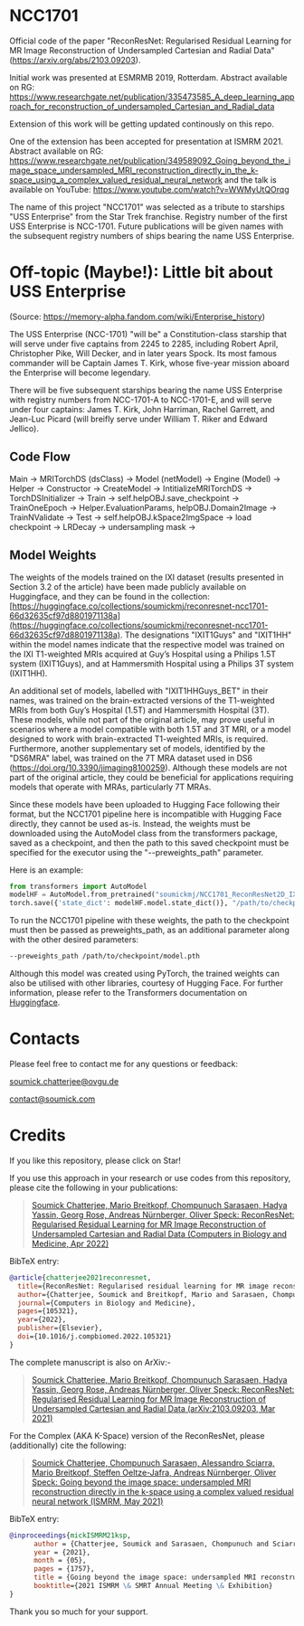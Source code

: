 # NCC1701	
Official code of the paper "ReconResNet: Regularised Residual Learning for MR Image Reconstruction of Undersampled Cartesian and Radial Data" (https://arxiv.org/abs/2103.09203).

Initial work was presented at ESMRMB 2019, Rotterdam.
Abstract available on RG: https://www.researchgate.net/publication/335473585_A_deep_learning_approach_for_reconstruction_of_undersampled_Cartesian_and_Radial_data

Extension of this work will be getting updated continously on this repo.

One of the extension has been accepted for presentation at ISMRM 2021.
Abstract available on RG: https://www.researchgate.net/publication/349589092_Going_beyond_the_image_space_undersampled_MRI_reconstruction_directly_in_the_k-space_using_a_complex_valued_residual_neural_network and the talk is available on YouTube: https://www.youtube.com/watch?v=WWMyUtQOrqg

The name of this project "NCC1701" was selected as a tribute to starships "USS Enterprise" from the Star Trek franchise.
Registry number of the first USS Enterprise is NCC-1701. Future publications will be given names with the subsequent registry numbers of ships bearing the name USS Enterprise.

# Off-topic (Maybe!): Little bit about USS Enterprise
(Source: https://memory-alpha.fandom.com/wiki/Enterprise_history)

The USS Enterprise (NCC-1701) "will be" a Constitution-class starship that will serve under five captains from 2245 to 2285, including Robert April, Christopher Pike, Will Decker, and in later years Spock. Its most famous commander will be Captain James T. Kirk, whose five-year mission aboard the Enterprise will become legendary.

There will be five subsequent starships bearing the name USS Enterprise with registry numbers from NCC-1701-A to NCC-1701-E, and will serve under four captains: James T. Kirk, John Harriman, Rachel Garrett, and Jean-Luc Picard (will breifly serve under William T. Riker and Edward Jellico).


## Code Flow
Main -> MRITorchDS (dsClass)
     -> Model (netModel)
     -> Engine (Model) -> Helper
        -> Constructor
		-> CreateModel
		-> IntitializeMRITorchDS
			-> TorchDSInitializer
		-> Train -> self.helpOBJ.save_checkpoint
			-> TrainOneEpoch -> Helper.EvaluationParams, helpOBJ.Domain2Image
		-> TrainNValidate
		-> Test -> self.helpOBJ.kSpace2ImgSpace
     -> load checkpoint
     -> LRDecay
     -> undersampling mask
        ->     

 ## Model Weights
The weights of the models trained on the IXI dataset (results presented in Section 3.2 of the article) have been made publicly available on Huggingface, and they can be found in the collection: [https://huggingface.co/collections/soumickmj/reconresnet-ncc1701-66d32635cf97d8801971138a](https://huggingface.co/collections/soumickmj/reconresnet-ncc1701-66d32635cf97d8801971138a). The designations "IXIT1Guys" and "IXIT1HH" within the model names indicate that the respective model was trained on the IXI T1-weighted MRIs acquired at Guy’s Hospital using a Philips 1.5T system (IXIT1Guys), and at Hammersmith Hospital using a Philips 3T system (IXIT1HH).

An additional set of models, labelled with "IXIT1HHGuys_BET" in their names, was trained on the brain-extracted versions of the T1-weighted MRIs from both Guy’s Hospital (1.5T) and Hammersmith Hospital (3T). These models, while not part of the original article, may prove useful in scenarios where a model compatible with both 1.5T and 3T MRI, or a model designed to work with brain-extracted T1-weighted MRIs, is required. Furthermore, another supplementary set of models, identified by the "DS6MRA" label, was trained on the 7T MRA dataset used in DS6 (https://doi.org/10.3390/jimaging8100259). Although these models are not part of the original article, they could be beneficial for applications requiring models that operate with MRAs, particularly 7T MRAs.

Since these models have been uploaded to Hugging Face following their format, but the NCC1701 pipeline here is incompatible with Hugging Face directly, they cannot be used as-is. Instead, the weights must be downloaded using the AutoModel class from the transformers package, saved as a checkpoint, and then the path to this saved checkpoint must be specified for the executor using the "--preweights_path" parameter.

Here is an example:
```python
from transformers import AutoModel
modelHF = AutoModel.from_pretrained("soumickmj/NCC1701_ReconResNet2D_IXIT1HH_Varden1D15", trust_remote_code=True)
torch.save({'state_dict': modelHF.model.state_dict()}, "/path/to/checkpoint/model.pth")
```
To run the NCC1701 pipeline with these weights, the path to the checkpoint must then be passed as preweights_path, as an additional parameter along with the other desired parameters:
```bash
--preweights_path /path/to/checkpoint/model.pth
```

Although this model was created using PyTorch, the trained weights can also be utilised with other libraries, courtesy of Hugging Face. For further information, please refer to the Transformers documentation on [Huggingface](https://huggingface.co/docs/transformers).

# Contacts

Please feel free to contact me for any questions or feedback:

[soumick.chatterjee@ovgu.de](mailto:soumick.chatterjee@ovgu.de)

[contact@soumick.com](mailto:contact@soumick.com)

# Credits

If you like this repository, please click on Star!

If you use this approach in your research or use codes from this repository, please cite the following in your publications:

> [Soumick Chatterjee, Mario Breitkopf, Chompunuch Sarasaen, Hadya Yassin, Georg Rose, Andreas Nürnberger, Oliver Speck: ReconResNet: Regularised Residual Learning for MR Image Reconstruction of Undersampled Cartesian and Radial Data (Computers in Biology and Medicine, Apr 2022)](https://doi.org/10.1016/j.compbiomed.2022.105321)

BibTeX entry:

```bibtex
@article{chatterjee2021reconresnet,
  title={ReconResNet: Regularised residual learning for MR image reconstruction of Undersampled Cartesian and Radial data},
  author={Chatterjee, Soumick and Breitkopf, Mario and Sarasaen, Chompunuch and Yassin, Hadya and Rose, Georg and N{\"u}rnberger, Andreas and Speck, Oliver},
  journal={Computers in Biology and Medicine},
  pages={105321},
  year={2022},
  publisher={Elsevier},
  doi={10.1016/j.compbiomed.2022.105321}
}
```
The complete manuscript is also on ArXiv:-
> [Soumick Chatterjee, Mario Breitkopf, Chompunuch Sarasaen, Hadya Yassin, Georg Rose, Andreas Nürnberger, Oliver Speck: ReconResNet: Regularised Residual Learning for MR Image Reconstruction of Undersampled Cartesian and Radial Data (arXiv:2103.09203, Mar 2021)](https://arxiv.org/abs/2103.09203)

For the Complex (AKA K-Space) version of the ReconResNet, please (additionally) cite the following:

> [Soumick Chatterjee, Chompunuch Sarasaen, Alessandro Sciarra, Mario Breitkopf, Steffen Oeltze-Jafra, Andreas Nürnberger, Oliver Speck: Going beyond the image space: undersampled MRI reconstruction directly in the k-space using a complex valued residual neural network (ISMRM, May 2021)](https://www.researchgate.net/publication/349589092_Going_beyond_the_image_space_undersampled_MRI_reconstruction_directly_in_the_k-space_using_a_complex_valued_residual_neural_network)

BibTeX entry:

```bibtex
@inproceedings{mickISMRM21ksp,
      author = {Chatterjee, Soumick and Sarasaen, Chompunuch and Sciarra, Alessandro and Breitkopf, Mario and Oeltze-Jafra, Steffen and Nürnberger, Andreas and                     Speck, Oliver},
      year = {2021},
      month = {05},
      pages = {1757},
      title = {Going beyond the image space: undersampled MRI reconstruction directly in the k-space using a complex valued residual neural network},
      booktitle={2021 ISMRM \& SMRT Annual Meeting \& Exhibition}
}
```
Thank you so much for your support.
